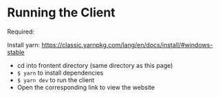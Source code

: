 # Running the Client

Required:

Install yarn: https://classic.yarnpkg.com/lang/en/docs/install/#windows-stable
- cd into frontent directory (same directory as this page)
- `$ yarn` to install dependencies
- `$ yarn dev` to run the client
- Open the corresponding link to view the website
